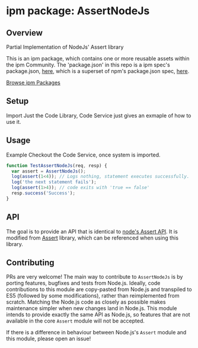 
# ipm package: AssertNodeJs

## Overview

Partial Implementation of NodeJs&#39; Assert library

This is an ipm package, which contains one or more reusable assets within the ipm Community. The 'package.json' in this repo is a ipm spec's package.json, [here](https://docs.clearblade.com/v/3/6-ipm/spec), which is a superset of npm's package.json spec, [here](https://docs.npmjs.com/files/package.json).

[Browse ipm Packages](https://ipm.clearblade.com)


## Setup
Import Just the Code Library, Code Service just gives an exmaple of how to use it.
## Usage
Example Checkout the Code Service, once system is imported.

```javascript
function TestAssertNodeJs(req, resp) {
  var assert = AssertNodeJs();
  log(assert(1<4)); // Logs nothing, statement executes successfully.
  log('the next statement fails');
  log(assert(1>4)); // code exits with 'true == false' 
  resp.success('Success');
}
```
## API
The goal is to provide an API that is identical to [node's Assert API](https://nodejs.org/api/assert.html). It is modified from [Assert](https://github.com/browserify/commonjs-assert) library, which can be referenced when using this library. 

## Contributing
PRs are very welcome! The main way to contribute to `AssertNodeJs` is by porting features, bugfixes and tests from Node.js. Ideally, code contributions to this module are copy-pasted from Node.js and transpiled to ES5 (followed by some modifications), rather than reimplemented from scratch. Matching the Node.js code as closely as possible makes maintenance simpler when new changes land in Node.js. This module intends to provide exactly the same API as Node.js, so features that are not available in the core `Assert` module will not be accepted. 

If there is a difference in behaviour between Node.js's `Assert` module and this module, please open an issue!
